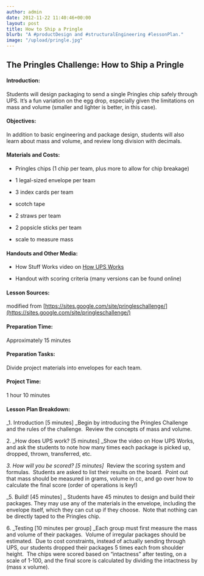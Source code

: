 ```yaml
---
author: admin
date: 2012-11-22 11:40:46+00:00
layout: post
title: How to Ship a Pringle
blurb: "A #productDesign and #structuralEngineering #lessonPlan."
image: "/upload/pringle.jpg"
---
```


## The Pringles Challenge: How to Ship a Pringle




#### Introduction:


Students will design packaging to send a single Pringles chip safely through UPS. It’s a fun variation on the egg drop, especially given the limitations on mass and volume (smaller and lighter is better, in this case).


#### Objectives:


In addition to basic engineering and package design, students will also learn about mass and volume, and review long division with decimals.

<!-- more -->


#### Materials and Costs:





	
  * Pringles chips (1 chip per team, plus more to allow for chip breakage)

	
  * 1 legal-sized envelope per team

	
  * 3 index cards per team

	
  * scotch tape

	
  * 2 straws per team

	
  * 2 popsicle sticks per team

	
  * scale to measure mass




#### Handouts and Other Media:





	
  * How Stuff Works video on [How UPS Works](http://money.howstuffworks.com/ups1.htm)

	
  * Handout with scoring criteria (many versions can be found online)




#### Lesson Sources:


modified from [https://sites.google.com/site/pringleschallenge/](https://sites.google.com/site/pringleschallenge/)


#### Preparation Time:


Approximately 15 minutes


#### Preparation Tasks:


Divide project materials into envelopes for each team.


#### Project Time:


1 hour 10 minutes


#### Lesson Plan Breakdown:


_1. Introduction [5 minutes] _Begin by introducing the Pringles Challenge and the rules of the challenge.  Review the concepts of mass and volume.

2. _How does UPS work? [5 minutes] _Show the video on How UPS Works, and ask the students to note how many times each package is picked up, dropped, thrown, transferred, etc.

_3. How will you be scored? [5 minutes]_  Review the scoring system and formulas.  Students are asked to list their results on the board.  Point out that mass should be measured in grams, volume in cc, and go over how to calculate the final score (order of operations is key!)

_5. Build! [45 minutes] _ Students have 45 minutes to design and build their packages. They may use any of the materials in the envelope, including the envelope itself, which they can cut up if they choose.  Note that nothing can be directly taped to the Pringles chip.

6. _Testing [10 minutes per group] _Each group must first measure the mass and volume of their packages.  Volume of irregular packages should be estimated.  Due to cost constraints, instead of actually sending through UPS, our students dropped their packages 5 times each from shoulder height.  The chips were scored based on “intactness” after testing, on a scale of 1-100, and the final score is calculated by dividing the intactness by (mass x volume).
